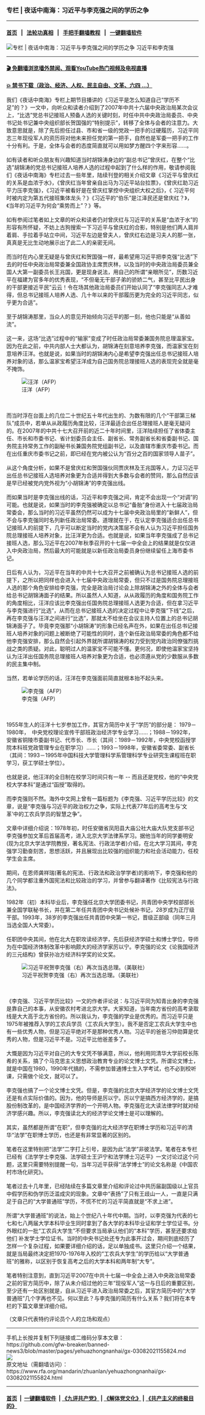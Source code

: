 ### 专栏 | 夜话中南海：习近平与李克强之间的学历之争
------------------------

#### [首页](https://github.com/gfw-breaker/banned-news3/blob/master/README.md) &nbsp;&nbsp;|&nbsp;&nbsp; [法轮功真相](https://github.com/begood0513/basic/blob/master/README.md)  &nbsp;&nbsp;|&nbsp;&nbsp; [手把手翻墙教程](https://github.com/gfw-breaker/guides/wiki)  &nbsp;&nbsp;|&nbsp;&nbsp; [一键翻墙软件](https://github.com/gfw-breaker/nogfw/blob/master/README.md)  



<div id="headerimg">
 <img alt="专栏 | 夜话中南海：习近平与李克强之间的学历之争" src="https://www.rfa.org/mandarin/zhuanlan/yehuazhongnanhai/gx-03082021155824.html/@@images/83bbd83d-0183-4be7-b2e6-c8de9132194f.jpeg" title="专栏 | 夜话中南海：习近平与李克强之间的学历之争"/>
 <span class="lead_image_caption">
  习近平和李克强
 </span>
 <!-- zoomattribute -->
</div>

<hr/>


#### [ 🎬  免翻墙浏览墙外禁闻、观看YouTube热门视频及电视直播](https://github.com/gfw-breaker/HelloWorld)

#### [ 💥  禁书下载（政治、经济、人权、民主自由、文革、六四 ...）](https://github.com/gfw-breaker/books/blob/master/README.md)

<div id="storytext">
 <p>
  我们《夜话中南海》专栏上期节目播讲的《习近平是怎么知道自己“学历不足”的？》一文中，向听众和读者介绍到了2007年中共十六届中央政治局某次会议上，“比选”党总书记接班人预备人选的关键时刻，时任中共中央政治局委员、中央书记处书记兼中央组织部长贺国强的“特别提示”，转移了全体与会者的注意力。大致意思就是，除了先后担任过县、市和省一级的党政一把手的过硬履历，习近平同志三年现役军人的资历将对他未来担任党的第一把手，自然也是军委一把手的工作十分有利。于是，全体与会者的态度简直就可以用如梦方醒四个字来形容......。
  <br/>
  <br/>
  如有读者和听众朋友有兴趣知道当时胡锦涛身边的“副总书记”曾庆红，在整个“比选”胡锦涛的党总书记接班人培养人选的过程中起到了什么样的作用，敬请参阅我们《夜话中南海》专栏过去一些年里，陆续刊登的相关介绍文章《习近平与曾庆红的关系是血浓于水》，《曾庆红当年曾亲自出马为习近平站台拉票》，《曾庆红助习近平力压李克强》，《习近平被看好是在曾庆红掌控中央组织大权之后》，《 习近平何时被内定为第五代接班集体龙头？》《习近平的“伯乐”是江泽民还是曾庆红？》，《当年的习近平为何会“乘势而上”？》等。
  <br/>
  <br/>
  如有参阅过笔者如上文章的听众和读者仍对曾庆红与习近平的关系是“血浓于水”的形容有所怀疑，不妨上古狗搜索一下习近平与曾庆红的合影，特别是他们两人肩并着肩、手拉着手站立中间，习近平左边是曾夫人，曾庆红右边是习夫人的那一张，真真是无比生动地展示出了此二人的亲密无间。
  <br/>
  <br/>
  而当时在内心里无疑是与曾庆红和贺国强一样，最希望用习近平把李克强“比选”下去的时任中央政治局常委兼全国政协主席贾庆林，以及当时的中央政治局委员兼全国人大第一副委员长王兆国，更是现身说法，用自己的所谓“亲眼所见”，历数习近平在福建为官多年的优秀表现，“不但毫无干部子弟的骄娇二气，甚至比平民出身的干部更接近平民”云云！令在场其他政治局委员们开始认同了“李克强同志人才难得，但总书记接班人培养人选、几十年以来的干部履历更为完全的习近平同志，似乎更为合适”。
  <br/>
  <br/>
  至于胡锦涛那里，当众人的意见开始倾向习近平的那一刻，他也只能是“从善如流”。
  <br/>
  <br/>
  这一来，这场“比选”过程中的“输家”变成了时任政治局常委兼国务院总理温家宝。因为在此之前，中共内部人士大都认为，胡锦涛在刻意培养李克强，而温家宝在刻意培养汪洋。也就是说，如果当时的胡锦涛内心是希望李克强出任总书记接班人培养对象的话，那么温家宝希望汪洋成为自己国务院总理接班人选的表现完全就是毫不掩饰。
 </p>
 <p>
  <figure class="image-richtext image-inline captioned" style="width:622px;">
   <img alt="汪洋（AFP）" src="https://www.rfa.org/mandarin/zhuanlan/yehuazhongnanhai/gx-07072016115346.html/wangyang-afp.jpg/@@images/2d1f7c19-b822-4da5-a953-5cf0b6d97e6c.jpeg" title="wangyang-afp.jpg"/>
   <figcaption class="image-caption">
    汪洋（AFP）
   </figcaption>
   <small>
   </small>
  </figure>
  <br/>
  <br/>
  而当时浮在台面上的几位二十世纪五十年代出生的、为数有限的几个“干部第三梯队”成员中，若单从从政履历角度比较，汪洋最适合出任总理接班人是毫无疑问的。在2007年的中共十七大召开前的近二十年时间里，汪洋陆续担任了省体委主任、市长和市委书记、省计划委员会主任、副省长、常务副省长和省委副书记、国务院主持常务工作的副秘书长兼国务院党组副书记，以及直辖市重庆市委书记。而在出任重庆市委书记之前，即已经在党内被公认为“百分之百的国家领导人苗子”。
  <br/>
  <br/>
  从这个角度分析，如果不是曾庆红和贺国强伙同贾庆林及王兆国等人，力证习近平出任总书记接班人选培养对象更为合适并得到大多数与会者的赞同，那么自然应该是早已经被党内党外视为“小胡锦涛”的李克强出线。
  <br/>
  <br/>
  而如果当时是李克强出线的话，习近平和李克强之间，肯定不会出现一个“对调”的可能。也就是说，如果当时的李克强被确定以总书记“备胎”身份进入十七届政治局常委会，那么当时的习近平虽然仍然可以成为十七届中央政治局里的“新鲜人”，但不会与李克强同时名列新任政治局常委。道理就在于，在认定李克强适合出任总书记接班人的前提下，几乎可以断定当时的党内决策层不会有人认为习近平担任国务院总理接班人培养对象，比汪洋更为合适。也就是说，如果当年李克强成了总书记接班人选，那么习近平在2007年秋季召开的十七届一中全会上的结果就是仅仅进入中央政治局，然后最大的可能就是以新任政治局委员身份继续留任上海市委书记。
  <br/>
  <br/>
  日后有人认为，习近平在当年的中共十七大召开之前被确认为总书记接班人选的前提下，之所以把同样也会进入十七届中央政治局常委，但只不过是国务院总理接班人选的那个角色安排给李克强，完全是政治局讨论会上除胡锦涛之外的全体与会者给总书记胡锦涛面子的结果。所以虽然人人知道，从从政履历的角度和国务院工作的角度相比，汪洋应该比李克强出任国务院总理接班人选更为合适，但在拿习近平与李克强进行“比选”，从而在总书记接班人选的决定过程中让李克强“下线”之后，再在李克强与汪洋之间进行“比选”，那就太不给坐在会议主持人位置上的总书记胡锦涛面子了。毕竟李克强那“小胡锦涛”的形象已经名声在外，如果在出任总书记接班人培养对象的问题上被断绝了可能性的同时，连个新任政治局常委的角色都不给他李克强安排，那么自然会引起外界就所谓胡锦涛的权力受到党内政治同僚强烈挑战之类的质疑。对此，聪明过人的温家宝不可能不懂。更何况，即使他温家宝坚持认为汪洋出任国务院总理接班人培养对象更为合适，也必须遵从党的少数服从多数的民主集中制。
  <br/>
  <br/>
  当然，若单论学历的话，汪洋在李克强面前简直就根本抬不起头来。
 </p>
 <p>
  <figure class="image-richtext image-inline captioned" style="width:980px;">
   <img alt="李克强（AFP）" src="https://www.rfa.org/mandarin/zhuanlan/yehuazhongnanhai/gx-02222017143919.html/m0222-gx-afp.jpg/@@images/5303918d-fa04-4875-8634-e913d6b640f3.jpeg" title="m0222-gx-afp.jpg"/>
   <figcaption class="image-caption">
    李克强（AFP）
   </figcaption>
   <small>
   </small>
  </figure>
  <br/>
  <br/>
  1955年生人的汪洋十七岁参加工作，其官方简历中关于“学历”的部分是： 1979－1980年，　中央党校理论宣传干部班政治经济学专业学习……；1988－1992年，安徽省铜陵市委副书记、代市长、市长（其间：1989－1992年，中央党校函授学院本科班党政管理专业在职学习）……；1993－1998年，安徽省委常委、副省长（其间：1993－1995年中国科技大学管理科学系管理科学专业研究生课程班在职学习，获工学硕士学位）。
  <br/>
  <br/>
  也就是说，他汪洋的全日制在校学习时间只有一年 -- 而且还是党校，他的“中央党校大学本科”是通过“函授”取得的。
  <br/>
  <br/>
  而李克强则不然。海外中文网上曾有一篇标题为《李克强、习近平学历比较》的文章，说是“李克强与习近平的政治权力之争，实际上代表77年后的高考生与‘文革’中的工农兵学员的智慧之争”。
  <br/>
  <br/>
  文章中详细介绍说：1978年初，时任安徽省凤阳县大庙公社大庙大队党支部书记李克强参加文革后首届高考，进入北京大学法律系学习。据他当年的同学姜明安(现为北京大学法学院教授，著名宪法、行政法学者)介绍，在北大学习其间，李克强学习勤奋刻苦，思想活跃，并且展现出比较强的组织能力和社会活动能力，任校学生会主席。
  <br/>
  <br/>
  期间，在恩师龚祥瑞(著名的宪法、行政法和政治学学者)的影响下，李克强和他的几个同学都注重外国宪法和比较政治的学习，并曾参与翻译著作《比较宪法与行政法》。
  <br/>
  <br/>
  1982年（初）本科毕业后，李克强任北京大学团委书记，共青团中央学校部部长兼全国学联秘书长，并在第二年任共青团中央书记处候补书记，28岁成为正厅级干部。1993年，38岁的李克强出任共青团中央第一书记，晋级正部级（同年三月当选全国人大常委）。
  <br/>
  <br/>
  任职团中央其间，他在北大在职攻读经济学，先后获经济学硕士和博士学位，导师为在中国经济体制改革中影响颇大的经济学家厉以宁。李克强的论文《论我国经济的三元结构》曾获孙冶方经济科学奖的论文奖。
 </p>
 <p>
  <figure class="image-richtext image-inline captioned" style="width:5000px;">
   <img alt="习近平祝贺李克强（右）再次当选总理。（美联社）" src="https://www.rfa.org/mandarin/zhuanlan/yehuazhongnanhai/gx-03192018111836.html/AP_18077153432457.jpg/@@images/d0e7053d-8ca2-4ced-85a4-0eea6df1051e.jpeg" title="1"/>
   <figcaption class="image-caption">
    习近平祝贺李克强（右）再次当选总理。（美联社）
   </figcaption>
   <small>
   </small>
  </figure>
  <br/>
  <br/>
  《李克强、习近平学历比较》一文的作者评论说：与习近平同为知青出身的李克强是靠自己的本事，从安徽农村考进北京大学。大家知道，当年南方省份的高考录取线是大大高于北方省份的。所以我认为，李克强的学业是优秀的。而习近平只是1975年被推荐入学的工农兵学员（工农兵大学生）。我不是否定工农兵大学生中也有一些优秀人物，但是习近平绝对不是那种优秀人物。习近平的爸爸习仲勋算是优秀的人物，但是习近平不是。习近平比他爸差多了。
  <br/>
  <br/>
  大慨是因为习近平对自己的大专文凭不够满意，所以，他利用同清华大学前校长陈希的关系，搞了个马克思主义思想政治教育专业的论文博士文凭。所谓论文博士，就是中国在1980，1990年代搞的，不需参加普通博士生入学考试，也不必到校听课，只需做个论文，就可以了。
  <br/>
  <br/>
  李克强也搞了一个论文博士文凭。但是，李克强的北京大学经济学的论文博士文凭还是有点实际价值的。因为，他的导师是厉以宁。厉以宁是搞西方经济学的，是搞股份制改革的，是中国经济学界的一个开明人物。李克强在北大读法律学时就对经济学感兴趣。所以，李克强读北大的经济学论文博士是可以理解的。
  <br/>
  <br/>
  其实，虽然都是所谓“在职”，但李克强的北大经济学在职博士学历和习近平的清华“法学”在职博士学历，也还是有非常显著的区别的。
  <br/>
  <br/>
  笔者在这里特别把“法学”二字打上引号，是因为此“法学”非彼法学。笔者在本专栏已经有《法学学士李克强、法学硕士王沪宁和法学博士习近平》一文讨论过这个问题，这里只需要特别提醒一句，当年习近平获得“法学博士”的论文名称是《中国农村市场化研究》。
  <br/>
  <br/>
  笔者过去十几年里，已经陆续在多篇文章里介绍和评论过中共历届副国级以上官员中假学历和伪学历泛滥成灾的现象。文章中“表扬”了只有王歧山一人，一直是只满足于自己的“大学普通班”学历，不慌不忙的习近平简直就是“不求上进”。
  <br/>
  <br/>
  所谓“大学普通班”的说法，始上个世纪八十年代中期。当时，以李克强为代表的七七和七八两届大学本科毕业生同时拿到了各大学的本科毕业证和学士学位证书。分外眼红的一批“工农兵大学生”不但要求当局承认他们的“本科”学历，甚至还要求给他们 补发学士学位证书。当时的中央书记处还专为此事开过会，期间到底经历了怎样一个复杂过程，如果要详细介绍的话，足以单独成书。这里只介绍一个结果，就是当局最终决定把1970-1976年入校的“工农兵大学生”的学历给以“大学普通班”的雅称，以区别于恢复高考之后的大学本科和两年制“大专”。
  <br/>
  <br/>
  笔者特别注意到，直到习近平2007在中共十七届一中全会上进入中央政治局常委之前的官方简历中，除了从未介绍过他的三年“现役军人”这一与日后的重要区别，至少还有一处区别就是，自从习近平进入政治局常委之后，其官方简历中的“大学普通班”几个字再也不见。何以至此？与李克强的简历有什么关系？我们将在本专栏的下篇文章里详细介绍。
 </p>
 <p>
  （文章只代表特约评论员个人的立场和观点）
 </p>
</div>

<hr/>
手机上长按并复制下列链接或二维码分享本文章：<br/>
https://github.com/gfw-breaker/banned-news3/blob/master/pages/yehuazhongnanhai/gx-03082021155824.md <br/>
<a href='https://github.com/gfw-breaker/banned-news3/blob/master/pages/yehuazhongnanhai/gx-03082021155824.md'><img src='https://github.com/gfw-breaker/banned-news3/blob/master/pages/yehuazhongnanhai/gx-03082021155824.md.png'/></a> <br/>
原文地址（需翻墙访问）：https://www.rfa.org/mandarin/zhuanlan/yehuazhongnanhai/gx-03082021155824.html


------------------------
#### [首页](https://github.com/gfw-breaker/banned-news3/blob/master/README.md) &nbsp;|&nbsp; [一键翻墙软件](https://github.com/gfw-breaker/nogfw/blob/master/README.md) &nbsp;| [《九评共产党》](https://github.com/gfw-breaker/9ping.md/blob/master/README.md#九评之一评共产党是什么) | [《解体党文化》](https://github.com/gfw-breaker/jtdwh.md/blob/master/README.md) | [《共产主义的终极目的》](https://github.com/gfw-breaker/gczydzjmd.md/blob/master/README.md)


<img src='http://gfw-breaker.win/banned-news3/pages/yehuazhongnanhai/gx-03082021155824.md' width='0px' height='0px'/>